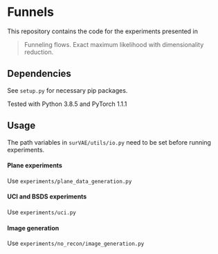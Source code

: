 # Funnels

This repository contains the code for the experiments presented in 

> Funneling flows. Exact maximum likelihood with dimensionality reduction.

## Dependencies
See `setup.py` for necessary pip packages.

Tested with Python 3.8.5 and PyTorch 1.1.1

## Usage

The path variables in `surVAE/utils/io.py` need to be set before running experiments.

#### Plane experiments
Use `experiments/plane_data_generation.py`

#### UCI and BSDS experiments
Use `experiments/uci.py`

#### Image generation
Use `experiments/no_recon/image_generation.py` 

